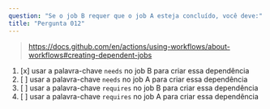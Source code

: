 ```yaml
---
question: "Se o job B requer que o job A esteja concluído, você deve:"
title: "Pergunta 012"
---
```


> https://docs.github.com/en/actions/using-workflows/about-workflows#creating-dependent-jobs
1. [x] usar a palavra-chave `needs` no job B para criar essa dependência
1. [ ] usar a palavra-chave `needs` no job A para criar essa dependência
1. [ ] usar a palavra-chave `requires` no job B para criar essa dependência
1. [ ] usar a palavra-chave `requires` no job A para criar essa dependência
